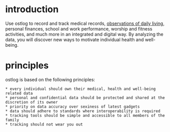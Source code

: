 # introduction
Use ostlog to record and track medical records, [observations of daily living](https://en.wikipedia.org/wiki/Observations_of_daily_living), personal finances, school and work performance, worship and fitness activities, and much more in an integrated and digital way. By analyzing the data, you will discover new ways to motivate individual health and well-being. 

# principles
ostlog is based on the following principles:

	* every individual should own their medical, health and well-being related data
	* personal and confidential data should be protected and shared at the discretion of its owner 
	* priority on data accuracy over sexiness of latest gadgets
	* data should adhere to standards where interoperability is required
	* tracking tools should be simple and accessible to all members of the family 
	* tracking should not wear you out

